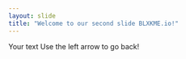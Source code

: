 ```yaml
---
layout: slide
title: "Welcome to our second slide BLXKME.io!"
---
```

Your text
Use the left arrow to go back!
